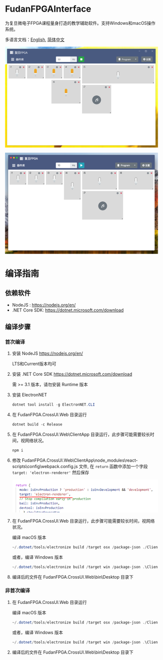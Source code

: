 # FudanFPGAInterface

为复旦微电子FPGA课程量身打造的教学辅助软件。支持Windows和macOS操作系统。

多语言文档：[English](./README.en-US.md), [简体中文](./README.md)

![win](./Imgs/win.png)

![mac](./Imgs/mac.png)


# 编译指南

## 依赖软件

- NodeJS : https://nodejs.org/en/
- .NET Core SDK: https://dotnet.microsoft.com/download

## 编译步骤

### 首次编译

1. 安装 NodeJS https://nodejs.org/en/
    
    LTS和Current版本均可

2. 安装 .NET Core SDK https://dotnet.microsoft.com/download

    需 >= 3.1 版本，请勿安装 Runtime 版本

3. 安装 ElectronNET 

    ```powershell
    dotnet tool install -g ElectronNET.CLI
    ```

4. 在 FudanFPGA.CrossUI.Web 目录运行

    ```powershell
    dotnet build -c Release
    ```

5. 在 FudanFPGA.CrossUI.Web\ClientApp 目录运行，此步骤可能需要较长时间，视网络状况。

    ```powershell
    npm i
    ```

6. 修改 FudanFPGA.CrossUI.Web\ClientApp\node_modules\react-scripts\config\webpack.config.js 文件, 在 ```return``` 函数中添加一个字段 ```target: 'electron-renderer'``` 然后保存

    ![webpack](./Imgs/target.png)

7. 在 FudanFPGA.CrossUI.Web 目录运行，此步骤可能需要较长时间，视网络状况。

    编译 macOS 版本
    ```powershell
    ~/.dotnet/tools/electronize build /target osx /package-json ./ClientApp/electron.package.json
    ```

    或者，编译 Windows 版本
    ```powershell
    ~/.dotnet/tools/electronize build /target win /package-json .\ClientApp\electron.package.json
    ```
8. 编译后的文件在 FudanFPGA.CrossUI.Web\bin\Desktop 目录下

### 非首次编译

1. 在 FudanFPGA.CrossUI.Web 目录运行

    编译 macOS 版本
    ```powershell
    ~/.dotnet/tools/electronize build /target osx /package-json ./ClientApp/electron.package.json
    ```

    或者，编译 Windows 版本
    ```powershell
    ~/.dotnet/tools/electronize build /target win /package-json .\ClientApp\electron.package.json
    ```
2. 编译后的文件在 FudanFPGA.CrossUI.Web\bin\Desktop 目录下